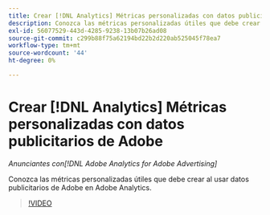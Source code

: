 ```yaml
---
title: Crear [!DNL Analytics] Métricas personalizadas con datos publicitarios de Adobe
description: Conozca las métricas personalizadas útiles que debe crear al usar datos publicitarios de Adobe en Adobe Analytics.
exl-id: 56077529-443d-4285-9238-13b07b26ad08
source-git-commit: c299b88f75a62194bd22b2d220ab525045f78ea7
workflow-type: tm+mt
source-wordcount: '44'
ht-degree: 0%

---
```


# Crear [!DNL Analytics] Métricas personalizadas con datos publicitarios de Adobe

*Anunciantes con[!DNL Adobe Analytics for Adobe Advertising]*

Conozca las métricas personalizadas útiles que debe crear al usar datos publicitarios de Adobe en Adobe Analytics.

>[!VIDEO](https://video.tv.adobe.com/v/33919)
